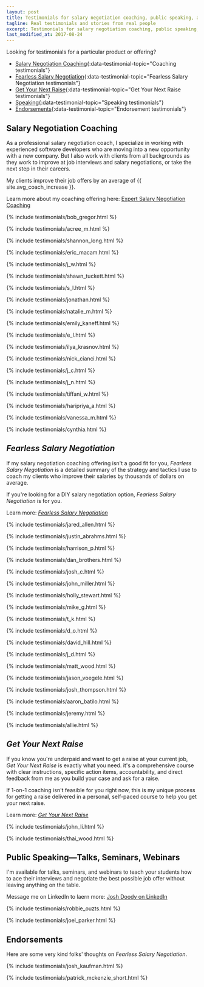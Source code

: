 ```yaml
---
layout: post
title: Testimonials for salary negotiation coaching, public speaking, and Fearless Salary Negotiation
tagline: Real testimonials and stories from real people
excerpt: Testimonials for salary negotiation coaching, public speaking, and Fearless Salary Negotiation
last_modified_at: 2017-08-24
---
```

Looking for testimonials for a particular product or offering?

 * [Salary Negotiation Coaching](#coaching){:data-testimonial-topic="Coaching testimonials"}
 * [Fearless Salary Negotiation](#fsn){:data-testimonial-topic="Fearless Salary Negotiation testimonials"}
 * [Get Your Next Raise](#gynr){:data-testimonial-topic="Get Your Next Raise testimonials"}
 * [Speaking](#speaking){:data-testimonial-topic="Speaking testimonials"}
 * [Endorsements](#endorsements){:data-testimonial-topic="Endorsement testimonials"}
 
## <a name="coaching" class="below-nav">Salary Negotiation Coaching

As a professional salary negotiation coach, I specialize in working with experienced software developers who are moving into a new opportunity with a new company. But I also work with clients from all backgrounds as they work to improve at job interviews and salary negotiations, or take the next step in their careers.

My clients improve their job offers by an average of {{ site.avg_coach_increase }}.

Learn more about my coaching offering here: [Expert Salary Negotiation Coaching](/coach/)

{% include testimonials/bob_gregor.html %}

{% include testimonials/acree_m.html %}

{% include testimonials/shannon_long.html %}

{% include testimonials/eric_macam.html %}

{% include testimonials/j_w.html %}

{% include testimonials/shawn_tuckett.html %}

{% include testimonials/s_l.html %}

{% include testimonials/jonathan.html %}

{% include testimonials/natalie_m.html %}

{% include testimonials/emily_kaneff.html %}

{% include testimonials/e_l.html %}

{% include testimonials/ilya_krasnov.html %}

{% include testimonials/nick_cianci.html %}

{% include testimonials/j_c.html %}

{% include testimonials/j_n.html %}

{% include testimonials/tiffani_w.html %}

{% include testimonials/haripriya_a.html %}

{% include testimonials/vanessa_m.html %} 

{% include testimonials/cynthia.html %}

<!-- {% include testimonials/steve.html %} -->

## <a name="fsn" class="below-nav">*Fearless Salary Negotiation*

If my salary negotiation coaching offering isn't a good fit for you, *Fearless Salary Negotiation* is a detailed summary of the strategy and tactics I use to coach my clients who improve their salaries by thousands of dollars on average.

If you're looking for a DIY salary negotiation option, *Fearless Salary Negotiation* is for you.

Learn more: [*Fearless Salary Negotiation*](/get-started/)

{% include testimonials/jared_allen.html %}

{% include testimonials/justin_abrahms.html %}

{% include testimonials/harrison_p.html %}

{% include testimonials/dan_brothers.html %}

{% include testimonials/josh_c.html %}

{% include testimonials/john_miller.html %}

{% include testimonials/holly_stewart.html %}

{% include testimonials/mike_g.html %}

{% include testimonials/t_k.html %}

{% include testimonials/d_o.html %}

{% include testimonials/david_hill.html %}

{% include testimonials/j_d.html %}

{% include testimonials/matt_wood.html %}

{% include testimonials/jason_voegele.html %}

{% include testimonials/josh_thompson.html %}

{% include testimonials/aaron_batilo.html %}

{% include testimonials/jeremy.html %}

{% include testimonials/allie.html %}

## <a name="gynr" class="below-nav">*Get Your Next Raise*
	
If you know you're underpaid and want to get a raise at your current job, *Get Your Next Raise* is exactly what you need. it's a comprehensive course with clear instructions, specific action items, accountability, and direct feedback from me as you build your case and ask for a raise.

If 1-on-1 coaching isn't feasible for you right now, this is my unique process for getting a raise delivered in a personal, self-paced course to help you get your next raise.

Learn more: [*Get Your Next Raise*](/get-your-next-raise/)

{% include testimonials/john_li.html %}

{% include testimonials/thai_wood.html %}

## <a name="speaking" class="below-nav">Public Speaking—Talks, Seminars, Webinars

I'm available for talks, seminars, and webinars to teach your students how to ace their interviews and negotiate the best possible job offer without leaving anything on the table.

Message me on LinkedIn to laern more: [Josh Doody on LinkedIn](https://www.linkedin.com/in/joshdoody)

{% include testimonials/robbie_ouzts.html %}

{% include testimonials/joel_parker.html %}

## <a name="endorsements" class="below-nav">Endorsements
	
Here are some very kind folks' thoughts on *Fearless Salary Negotiation*.

{% include testimonials/josh_kaufman.html %}

{% include testimonials/patrick_mckenzie_short.html %}